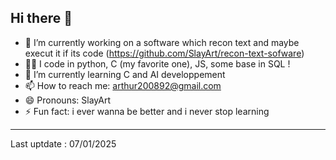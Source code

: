 ## Hi there 👋

- 🔭 I’m currently working on a software which recon text and maybe execut it if its code (https://github.com/SlayArt/recon-text-sofware)
- 🧏‍♂️ I code in python, C (my favorite one), JS, some base in SQL !
- 🌱 I’m currently learning C and AI developpement
- 📫 How to reach me: arthur200892@gmail.com
- 😄 Pronouns: SlayArt
- ⚡ Fun fact: i ever wanna be better and i never stop learning

-----

Last uptdate : 07/01/2025

